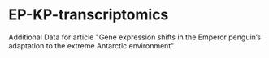 # EP-KP-transcriptomics
Additional Data for article "Gene expression shifts in the Emperor penguin’s adaptation to the extreme Antarctic environment"
